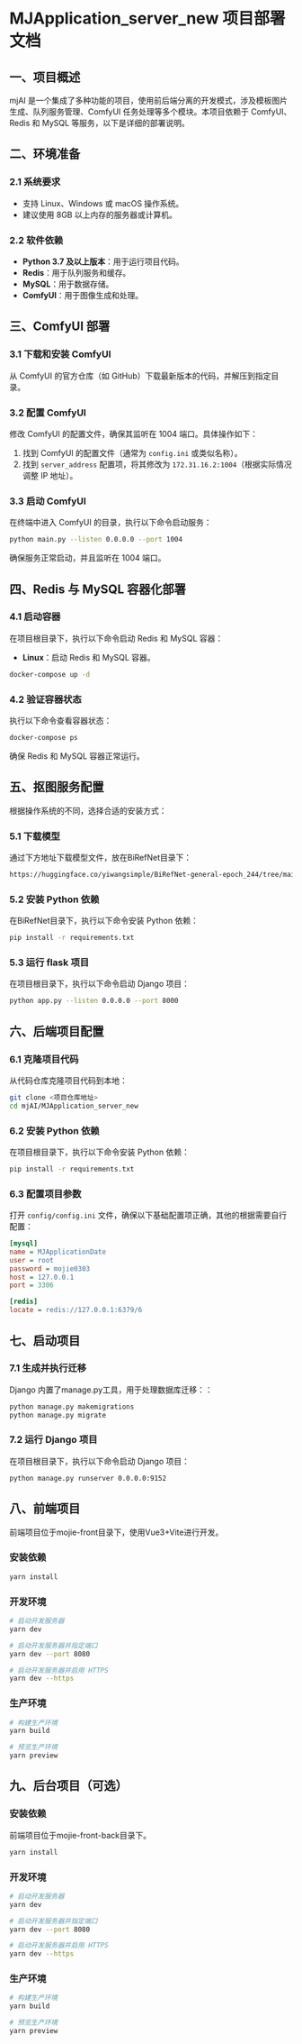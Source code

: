 # MJApplication_server_new 项目部署文档

## 一、项目概述
mjAI 是一个集成了多种功能的项目，使用前后端分离的开发模式，涉及模板图片生成、队列服务管理、ComfyUI 任务处理等多个模块。本项目依赖于 ComfyUI、Redis 和 MySQL 等服务，以下是详细的部署说明。

## 二、环境准备
### 2.1 系统要求
- 支持 Linux、Windows 或 macOS 操作系统。
- 建议使用 8GB 以上内存的服务器或计算机。

### 2.2 软件依赖
- **Python 3.7 及以上版本**：用于运行项目代码。
- **Redis**：用于队列服务和缓存。
- **MySQL**：用于数据存储。
- **ComfyUI**：用于图像生成和处理。

## 三、ComfyUI 部署
### 3.1 下载和安装 ComfyUI
从 ComfyUI 的官方仓库（如 GitHub）下载最新版本的代码，并解压到指定目录。

### 3.2 配置 ComfyUI
修改 ComfyUI 的配置文件，确保其监听在 1004 端口。具体操作如下：
1. 找到 ComfyUI 的配置文件（通常为 `config.ini` 或类似名称）。
2. 找到 `server_address` 配置项，将其修改为 `172.31.16.2:1004`（根据实际情况调整 IP 地址）。

### 3.3 启动 ComfyUI
在终端中进入 ComfyUI 的目录，执行以下命令启动服务：
```bash
python main.py --listen 0.0.0.0 --port 1004
```
确保服务正常启动，并且监听在 1004 端口。

## 四、Redis 与 MySQL 容器化部署

### 4.1 启动容器
在项目根目录下，执行以下命令启动 Redis 和 MySQL 容器：
- **Linux**：启动 Redis 和 MySQL 容器。
```bash
docker-compose up -d
```
### 4.2 验证容器状态
执行以下命令查看容器状态：
```bash
docker-compose ps
```
确保 Redis 和 MySQL 容器正常运行。

## 五、抠图服务配置
根据操作系统的不同，选择合适的安装方式：
### 5.1 下载模型
通过下方地址下载模型文件，放在BiRefNet目录下：
```bash
https://huggingface.co/yiwangsimple/BiRefNet-general-epoch_244/tree/main
```
### 5.2 安装 Python 依赖
在BiRefNet目录下，执行以下命令安装 Python 依赖：
```bash
pip install -r requirements.txt
```
### 5.3 运行 flask 项目
在项目根目录下，执行以下命令启动 Django 项目：
```bash
python app.py --listen 0.0.0.0 --port 8000
```

## 六、后端项目配置
### 6.1 克隆项目代码
从代码仓库克隆项目代码到本地：
```bash
git clone <项目仓库地址>
cd mjAI/MJApplication_server_new
```

### 6.2 安装 Python 依赖
在项目根目录下，执行以下命令安装 Python 依赖：
```bash
pip install -r requirements.txt
```

### 6.3 配置项目参数
打开 `config/config.ini` 文件，确保以下基础配置项正确，其他的根据需要自行配置：
```ini
[mysql]
name = MJApplicationDate
user = root
password = mojie0303
host = 127.0.0.1
port = 3306

[redis]
locate = redis://127.0.0.1:6379/6
```

## 七、启动项目
### 7.1 生成并执行迁移
Django 内置了manage.py工具，用于处理数据库迁移：：
```bash
python manage.py makemigrations
python manage.py migrate
```

### 7.2 运行 Django 项目
在项目根目录下，执行以下命令启动 Django 项目：
```bash
python manage.py runserver 0.0.0.0:9152
```

## 八、前端项目
前端项目位于mojie-front目录下，使用Vue3+Vite进行开发。
### 安装依赖

```bash
yarn install
```

### 开发环境

```bash
# 启动开发服务器
yarn dev

# 启动开发服务器并指定端口
yarn dev --port 8080

# 启动开发服务器并启用 HTTPS
yarn dev --https
```

### 生产环境

```bash
# 构建生产环境
yarn build

# 预览生产环境
yarn preview
```
## 九、后台项目（可选）
### 安装依赖
前端项目位于mojie-front-back目录下。
```bash
yarn install
```

### 开发环境

```bash
# 启动开发服务器
yarn dev

# 启动开发服务器并指定端口
yarn dev --port 8080

# 启动开发服务器并启用 HTTPS
yarn dev --https
```

### 生产环境

```bash
# 构建生产环境
yarn build

# 预览生产环境
yarn preview
```
